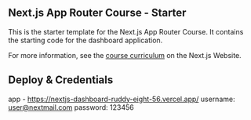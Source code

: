 ## Next.js App Router Course - Starter

This is the starter template for the Next.js App Router Course. It contains the starting code for the dashboard application.

For more information, see the [course curriculum](https://nextjs.org/learn) on the Next.js Website.

## Deploy & Credentials

app - https://nextjs-dashboard-ruddy-eight-56.vercel.app/
username: user@nextmail.com
password: 123456
